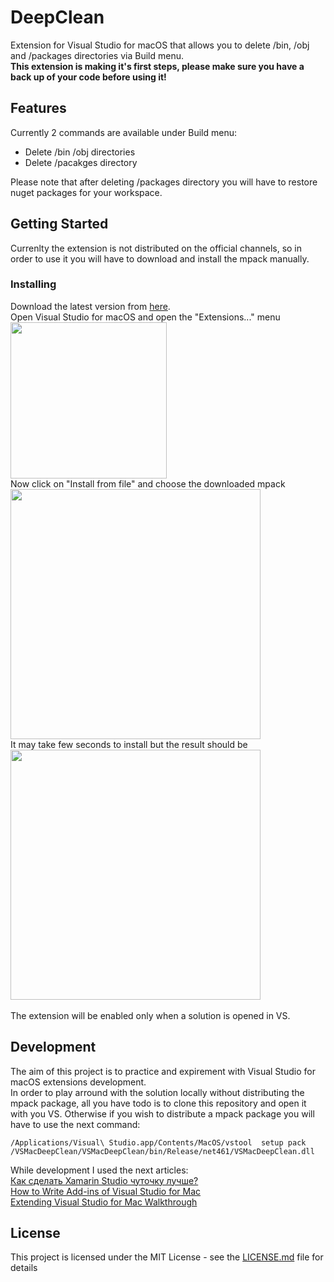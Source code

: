 # DeepClean

Extension for Visual Studio for macOS that allows you to delete /bin, /obj and /packages directories via Build menu.<br/>
**This extension is making it's first steps, please make sure you have a back up of your code before using it!**

## Features

Currently 2 commands are available under Build menu:
- Delete /bin /obj directories
- Delete /pacakges directory

Please note that after deleting /packages directory you will have to restore nuget packages for your workspace.

## Getting Started

Currenlty the extension is not distributed on the official channels, so in order to use it you will have to download and install the mpack manually.

### Installing

Download the latest version from [here](https://github.com/yuv4ik/vsmacdeepclean/tree/master/Versions). <br/>
Open Visual Studio for macOS and open the "Extensions..." menu<br/>
<img src="https://github.com/yuv4ik/vsmacdeepclean/raw/master/Graphics/0_install.png" width="250"><br/>
Now click on "Install from file" and choose the downloaded mpack<br/>
<img src="https://github.com/yuv4ik/vsmacdeepclean/raw/master/Graphics/1_install.png" width="400"><br/>
It may take few seconds to install but the result should be<br/>
<img src="https://github.com/yuv4ik/vsmacdeepclean/raw/master/Graphics/2_install.png" width="400"><br/>
<br/>
The extension will be enabled only when a solution is opened in VS.

## Development

The aim of this project is to practice and expirement with Visual Studio for macOS extensions development.<br/>
In order to play arround with the solution locally without distributing the mpack package, all you have todo is to clone this repository 
and open it with you VS. Otherwise if you wish to distribute a mpack package you will have to use the next command:

``
/Applications/Visual\ Studio.app/Contents/MacOS/vstool 
setup pack /VSMacDeepClean/VSMacDeepClean/bin/Release/net461/VSMacDeepClean.dll
``

While development I used the next articles:<br/>
[Как сделать Xamarin Studio чуточку лучше?](https://habrahabr.ru/post/256393/)<br/>
[How to Write Add-ins of Visual Studio for Mac](https://blog.lextudio.com/how-to-write-add-ins-of-visual-studio-for-mac-ee6113db5ddf)<br/>
[Extending Visual Studio for Mac Walkthrough](https://docs.microsoft.com/en-us/visualstudio/mac/extending-visual-studio-mac-walkthrough)<br/>

## License

This project is licensed under the MIT License - see the [LICENSE.md](LICENSE.md) file for details
